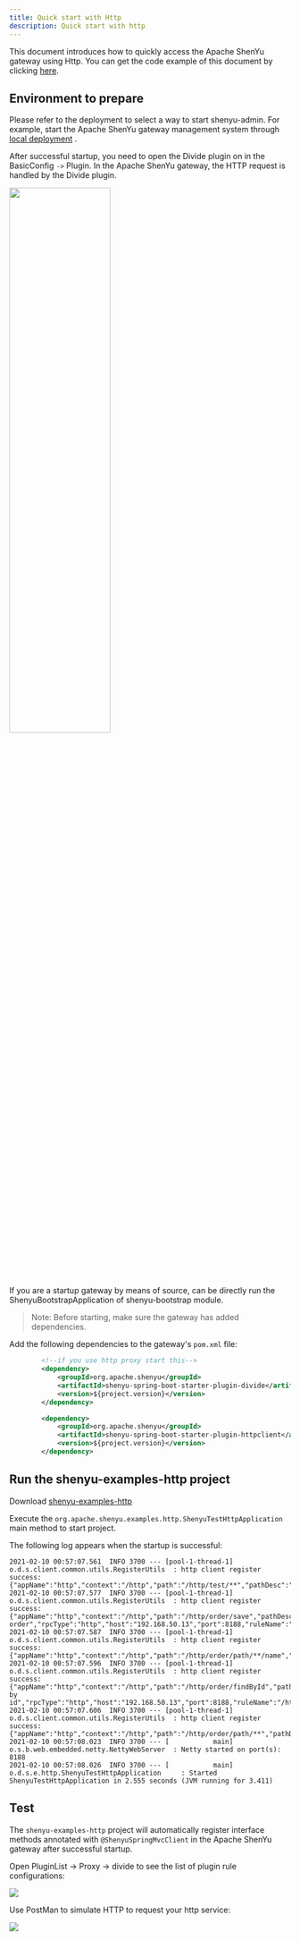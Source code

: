 ```yaml
---
title: Quick start with Http
description: Quick start with http
---
```


This document introduces how to quickly access the Apache ShenYu gateway using Http. You can get the code example of this document by clicking [here](https://github.com/apache/shenyu/tree/v2.4.1/shenyu-examples/shenyu-examples-http).

## Environment to prepare

Please refer to the deployment to select a way to start shenyu-admin. For example, start the Apache ShenYu gateway management system through [local deployment](../deployment/deployment-local) .

After successful startup, you need to open the Divide plugin on in the BasicConfig `->` Plugin. In the Apache ShenYu gateway, the HTTP request is handled by the Divide plugin.

<img src="/img/shenyu/quick-start/http/http_open_en.png" width="60%" height="50%" />

If you are a startup gateway by means of source, can be directly run the ShenyuBootstrapApplication of shenyu-bootstrap module.

> Note: Before starting, make sure the gateway has added dependencies.


Add the following dependencies to the gateway's `pom.xml` file:


```xml
        <!--if you use http proxy start this-->
        <dependency>
            <groupId>org.apache.shenyu</groupId>
            <artifactId>shenyu-spring-boot-starter-plugin-divide</artifactId>
            <version>${project.version}</version>
        </dependency>

        <dependency>
            <groupId>org.apache.shenyu</groupId>
            <artifactId>shenyu-spring-boot-starter-plugin-httpclient</artifactId>
            <version>${project.version}</version>
        </dependency>
```


## Run the shenyu-examples-http project

Download [shenyu-examples-http](https://github.com/apache/shenyu/tree/v2.4.1/shenyu-examples/shenyu-examples-http)

Execute the `org.apache.shenyu.examples.http.ShenyuTestHttpApplication` main method to start project.

The following log appears when the startup is successful:

```shell
2021-02-10 00:57:07.561  INFO 3700 --- [pool-1-thread-1] o.d.s.client.common.utils.RegisterUtils  : http client register success: {"appName":"http","context":"/http","path":"/http/test/**","pathDesc":"","rpcType":"http","host":"192.168.50.13","port":8188,"ruleName":"/http/test/**","enabled":true,"registerMetaData":false} 
2021-02-10 00:57:07.577  INFO 3700 --- [pool-1-thread-1] o.d.s.client.common.utils.RegisterUtils  : http client register success: {"appName":"http","context":"/http","path":"/http/order/save","pathDesc":"Save order","rpcType":"http","host":"192.168.50.13","port":8188,"ruleName":"/http/order/save","enabled":true,"registerMetaData":false} 
2021-02-10 00:57:07.587  INFO 3700 --- [pool-1-thread-1] o.d.s.client.common.utils.RegisterUtils  : http client register success: {"appName":"http","context":"/http","path":"/http/order/path/**/name","pathDesc":"","rpcType":"http","host":"192.168.50.13","port":8188,"ruleName":"/http/order/path/**/name","enabled":true,"registerMetaData":false} 
2021-02-10 00:57:07.596  INFO 3700 --- [pool-1-thread-1] o.d.s.client.common.utils.RegisterUtils  : http client register success: {"appName":"http","context":"/http","path":"/http/order/findById","pathDesc":"Find by id","rpcType":"http","host":"192.168.50.13","port":8188,"ruleName":"/http/order/findById","enabled":true,"registerMetaData":false} 
2021-02-10 00:57:07.606  INFO 3700 --- [pool-1-thread-1] o.d.s.client.common.utils.RegisterUtils  : http client register success: {"appName":"http","context":"/http","path":"/http/order/path/**","pathDesc":"","rpcType":"http","host":"192.168.50.13","port":8188,"ruleName":"/http/order/path/**","enabled":true,"registerMetaData":false} 
2021-02-10 00:57:08.023  INFO 3700 --- [           main] o.s.b.web.embedded.netty.NettyWebServer  : Netty started on port(s): 8188
2021-02-10 00:57:08.026  INFO 3700 --- [           main] o.d.s.e.http.ShenyuTestHttpApplication     : Started ShenyuTestHttpApplication in 2.555 seconds (JVM running for 3.411) 
```



## Test

The `shenyu-examples-http` project will automatically register interface methods annotated with `@ShenyuSpringMvcClient` in the Apache ShenYu gateway after successful startup.

Open PluginList -> Proxy -> divide to see the list of plugin rule configurations:

![](/img/shenyu/quick-start/http/rule-list.png)

Use PostMan to simulate HTTP to request your http service:

![](/img/shenyu/quick-start/http/postman-test.png)
